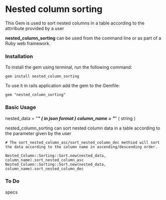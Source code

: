 # Nested column sorting
This Gem is used to sort nested columns in a table according to the attrribute provided by a user

**nested_column_sorting** can be used from the command line or as part of a Ruby web framework.

### Installation

To install the gem using terminal, run the following command:

    gem install nested_column_sorting

To use it in rails application add the gem to the Gemfile:

    gem "nested_column_sorting"    

### Basic Usage

nested_data = "*******" ( in json format )
column_name = "*******" ( string )

nested_column_sorting can sort nested column data in a table according to the parameter given by the user

    
    # The sort_nested_column_asc/sort_nested_column_dec methiod will sort the data according to the column name in ascending/descending order.

    Nested_Column::Sorting::Sort.new(nested_data, column_name).sort_nested_column_asc
    Nested_Column::Sorting::Sort.new(nested_data, column_name).sort_nested_column_dec
    



### To Do

specs
